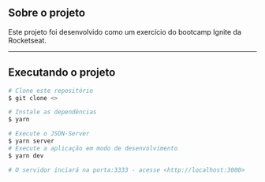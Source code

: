 

## Sobre o projeto


Este projeto foi desenvolvido como um exercício do bootcamp Ignite da Rocketseat.

---
## Executando o projeto

```bash
# Clone este repositório
$ git clone <>

# Instale as dependências
$ yarn

# Execute o JSON-Server
$ yarn server
# Execute a aplicação em modo de desenvolvimento
$ yarn dev

# O servidor inciará na porta:3333 - acesse <http://localhost:3000>
```